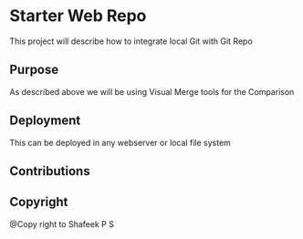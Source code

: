 # Starter Web Repo
This project will describe how to integrate local Git with Git Repo
## Purpose
As described above we will be using Visual Merge tools for the Comparison
## Deployment
This can be deployed in any webserver or local file system
## Contributions
## Copyright
@Copy right to Shafeek P S